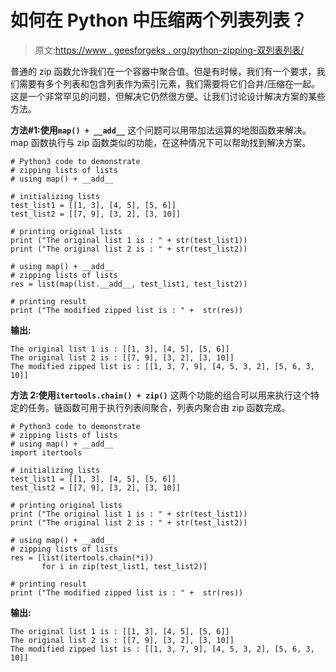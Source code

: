 # 如何在 Python 中压缩两个列表列表？

> 原文:[https://www . geesforgeks . org/python-zipping-双列表列表/](https://www.geeksforgeeks.org/python-zipping-two-lists-of-lists/)

普通的 zip 函数允许我们在一个容器中聚合值。但是有时候，我们有一个要求，我们需要有多个列表和包含列表作为索引元素，我们需要将它们合并/压缩在一起。这是一个非常罕见的问题，但解决它仍然很方便。让我们讨论设计解决方案的某些方法。

**方法#1:使用`map() + __add__`**
这个问题可以用带加法运算的地图函数来解决。map 函数执行与 zip 函数类似的功能，在这种情况下可以帮助找到解决方案。

```
# Python3 code to demonstrate 
# zipping lists of lists 
# using map() + __add__

# initializing lists
test_list1 = [[1, 3], [4, 5], [5, 6]]
test_list2 = [[7, 9], [3, 2], [3, 10]]

# printing original lists
print ("The original list 1 is : " + str(test_list1))
print ("The original list 2 is : " + str(test_list2))

# using map() + __add__
# zipping lists of lists 
res = list(map(list.__add__, test_list1, test_list2))

# printing result 
print ("The modified zipped list is : " +  str(res))
```

**输出:**

```
The original list 1 is : [[1, 3], [4, 5], [5, 6]]
The original list 2 is : [[7, 9], [3, 2], [3, 10]]
The modified zipped list is : [[1, 3, 7, 9], [4, 5, 3, 2], [5, 6, 3, 10]]

```

**方法 2:使用`itertools.chain() + zip()`**
这两个功能的组合可以用来执行这个特定的任务。链函数可用于执行列表间聚合，列表内聚合由 zip 函数完成。

```
# Python3 code to demonstrate 
# zipping lists of lists 
# using map() + __add__
import itertools

# initializing lists
test_list1 = [[1, 3], [4, 5], [5, 6]]
test_list2 = [[7, 9], [3, 2], [3, 10]]

# printing original lists
print ("The original list 1 is : " + str(test_list1))
print ("The original list 2 is : " + str(test_list2))

# using map() + __add__
# zipping lists of lists 
res = [list(itertools.chain(*i)) 
       for i in zip(test_list1, test_list2)]

# printing result 
print ("The modified zipped list is : " +  str(res))
```

**输出:**

```
The original list 1 is : [[1, 3], [4, 5], [5, 6]]
The original list 2 is : [[7, 9], [3, 2], [3, 10]]
The modified zipped list is : [[1, 3, 7, 9], [4, 5, 3, 2], [5, 6, 3, 10]]

```